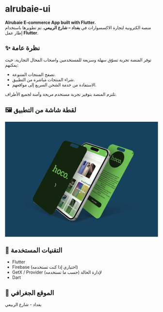 # alrubaie-ui

**Alrubaie E-commerce App built with Flutter.**  
منصة الكترونية لتجارة الاكسسوارات في **بغداد – شارع الربيعي**، تم تطويرها باستخدام إطار عمل **Flutter**.

## ✨ نظرة عامة
توفر المنصة تجربة تسوّق سهلة وسريعة للمستخدمين واصحاب المحال التجارية، حيث يمكنهم:
- تصفح المنتجات المتنوعة.
- شراء المنتجات مباشرة من التطبيق.
- الاستفادة من خدمة الشحن السريع إلى مواقعهم.

تلتزم المنصة بتوفير تجربة مستخدم مريحة وآمنة لجميع الأطراف.

## 🖼️ لقطة شاشة من التطبيق

<a href="./img_screen.png">
  <img src="./img_screen.png" alt="hoco alrubaie" width="600" />
</a>

## 🚀 التقنيات المستخدمة
- Flutter
- Firebase (اختياري إذا كنت تستخدمه)
- GetX / Provider لإدارة الحالة (حسب ما تستخدمه)
- Dart

## 📍 الموقع الجغرافي
بغداد - شارع الربيعي
